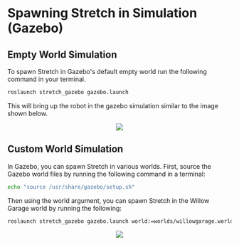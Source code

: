 # Spawning Stretch in Simulation (Gazebo)

## Empty World Simulation
To spawn Stretch in Gazebo's default empty world run the following command in your terminal.

```bash
roslaunch stretch_gazebo gazebo.launch
```

This will bring up the robot in the gazebo simulation similar to the image shown below.

<p align="center">
  <img src="https://raw.githubusercontent.com/hello-robot/stretch_tutorials/noetic/images/stretch_gazebo_empty_world.png"/>
</p>

## Custom World Simulation
In Gazebo, you can spawn Stretch in various worlds. First, source the Gazebo world files by running the following command in a terminal:

```bash
echo "source /usr/share/gazebo/setup.sh"
```

Then using the world argument, you can spawn Stretch in the Willow Garage world by running the following:

```bash
roslaunch stretch_gazebo gazebo.launch world:=worlds/willowgarage.world
```

<p align="center">
  <img src="https://raw.githubusercontent.com/hello-robot/stretch_tutorials/noetic/images/stretch_willowgarage_world.png"/>
</p>
